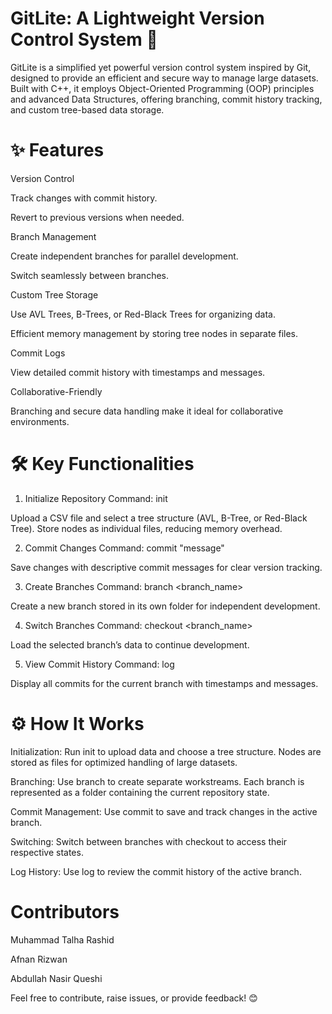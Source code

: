 # GitLite: A Lightweight Version Control System 🌟
GitLite is a simplified yet powerful version control system inspired by Git, designed to provide an efficient and secure way to manage large datasets. Built with C++, it employs Object-Oriented Programming (OOP) principles and advanced Data Structures, offering branching, commit history tracking, and custom tree-based data storage.

# ✨ Features
Version Control

Track changes with commit history.

Revert to previous versions when needed.

Branch Management

Create independent branches for parallel development.

Switch seamlessly between branches.

Custom Tree Storage

Use AVL Trees, B-Trees, or Red-Black Trees for organizing data.

Efficient memory management by storing tree nodes in separate files.

Commit Logs

View detailed commit history with timestamps and messages.

Collaborative-Friendly

Branching and secure data handling make it ideal for collaborative environments.
# 🛠 Key Functionalities
1. Initialize Repository
Command: init <filename>

Upload a CSV file and select a tree structure (AVL, B-Tree, or Red-Black Tree).
Store nodes as individual files, reducing memory overhead.

2. Commit Changes
Command: commit "message"

Save changes with descriptive commit messages for clear version tracking.

3. Create Branches
Command: branch <branch_name>

Create a new branch stored in its own folder for independent development.

4. Switch Branches
Command: checkout <branch_name>

Load the selected branch’s data to continue development.

5. View Commit History
Command: log

Display all commits for the current branch with timestamps and messages.
# ⚙️ How It Works
Initialization: Run init to upload data and choose a tree structure. Nodes are stored as files for optimized handling of large datasets.

Branching: Use branch to create separate workstreams. Each branch is represented as a folder containing the current repository state.

Commit Management: Use commit to save and track changes in the active branch.

Switching: Switch between branches with checkout to access their respective states.

Log History: Use log to review the commit history of the active branch.

# Contributors
Muhammad Talha Rashid

Afnan Rizwan

Abdullah Nasir Queshi

Feel free to contribute, raise issues, or provide feedback! 😊
